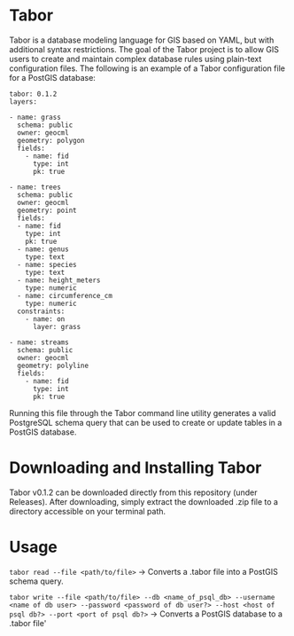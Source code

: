 # Tabor

Tabor is a database modeling language for GIS based on YAML, but with additional syntax restrictions. The goal of the Tabor project is to allow GIS users to create and maintain complex database rules using plain-text configuration files. The following is an example of a Tabor configuration file for a PostGIS database:

```
tabor: 0.1.2
layers:

- name: grass
  schema: public
  owner: geocml
  geometry: polygon
  fields:
    - name: fid
      type: int
      pk: true

- name: trees
  schema: public
  owner: geocml
  geometry: point
  fields:
  - name: fid
    type: int
    pk: true
  - name: genus
    type: text
  - name: species
    type: text
  - name: height_meters
    type: numeric
  - name: circumference_cm
    type: numeric
  constraints:
    - name: on
      layer: grass

- name: streams
  schema: public
  owner: geocml
  geometry: polyline
  fields:
    - name: fid
      type: int
      pk: true
```

Running this file through the Tabor command line utility generates a valid PostgreSQL schema query that can be used to create or update tables in a PostGIS database.

# Downloading and Installing Tabor

Tabor v0.1.2 can be downloaded directly from this repository (under Releases). After downloading, simply extract the downloaded .zip file to a directory accessible on your terminal path.

# Usage

`tabor read --file <path/to/file>` -> Converts a .tabor file into a PostGIS schema query.

`tabor write --file <path/to/file> --db <name_of_psql_db> --username <name of db user> --password <password of db user?> --host <host of psql db?> --port <port of psql db?>` -> Converts a PostGIS database to a .tabor file'
